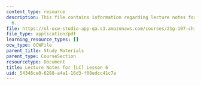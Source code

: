 ```yaml
---
content_type: resource
description: This file contains information regarding lecture notes for [LC] lesson
  6.
file: https://ol-ocw-studio-app-qa.s3.amazonaws.com/courses/21g-107-chinese-i-streamlined-fall-2014/54346ce06288a4a116d3f08edcc41c7a_MIT21G_107F14_Chars6.pdf
file_type: application/pdf
learning_resource_types: []
ocw_type: OCWFile
parent_title: Study Materials
parent_type: CourseSection
resourcetype: Document
title: Lecture Notes for [LC] Lesson 6
uid: 54346ce0-6288-a4a1-16d3-f08edcc41c7a
---
```

